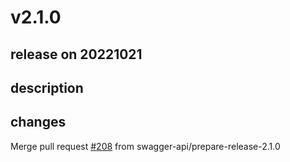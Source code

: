 # v2.1.0

## release on 20221021

## description

## changes

Merge pull request <a class="issue-link js-issue-link" data-error-text="Failed to load title" data-id="1417371836" data-permission-text="Title is private" data-url="https://github.com/swagger-api/validator-badge/issues/208" data-hovercard-type="pull_request" data-hovercard-url="/swagger-api/validator-badge/pull/208/hovercard" href="https://github.com/swagger-api/validator-badge/pull/208">#208</a> from swagger-api/prepare-release-2.1.0


